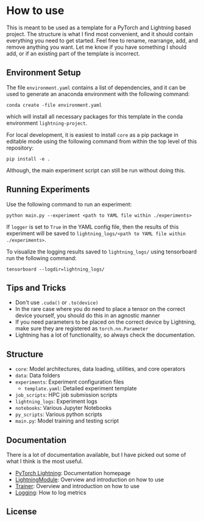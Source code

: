 # How to use
This is meant to be used as a template for a PyTorch and Lightning based project. The structure is what I find most convenient, and it should contain everything you need to get started. Feel free to rename, rearrange, add, and remove anything you want. Let me know if you have something I should add, or if an existing part of the template is incorrect.

## Environment Setup
The file `environment.yaml` contains a list of dependencies, and it can be used to generate an anaconda environment with the following command:
```
conda create -file environment.yaml
```
which will install all necessary packages for this template in the conda environment `lightning-project`.

For local development, it is easiest to install `core` as a pip package in editable mode using the following command from within the top level of this repository:
```
pip install -e .
```
Although, the main experiment script can still be run without doing this.

## Running Experiments
Use the following command to run an experiment:
```
python main.py --experiment <path to YAML file within ./experiments>
```
If `logger` is set to `True` in the YAML config file, then the results of this experiment will be saved to `lightning_logs/<path to YAML file within ./experiments>`.

To visualize the logging results saved to `lightning_logs/` using tensorboard run the following command:
```
tensorboard --logdir=lightning_logs/
```

## Tips and Tricks
- Don't use ```.cuda()``` or ```.to(device)```
- In the rare case where you do need to place a tensor on the correct device yourself, you should do this in an agnostic manner
- If you need parameters to be placed on the correct device by Lightning, make sure they are registered as `torch.nn.Parameter`
- Lightning has a lot of functionality, so always check the documentation.

## Structure
- `core`: Model architectures, data loading, utilities, and core operators
- `data`: Data folders
- `experiments`: Experiment configuration files
  - `template.yaml`: Detailed experiment template
- `job_scripts`: HPC job submission scripts
- `lightning_logs`: Experiment logs
- `notebooks`: Various Jupyter Notebooks
- `py_scripts`: Various python scripts
- `main.py`: Model training and testing script

## Documentation
There is a lot of documentation available, but I have picked out some of what I think is the most useful.

- [PyTorch Lightning](https://pytorch-lightning.readthedocs.io/en/stable/): Documentation homepage
- [LightningModule](https://pytorch-lightning.readthedocs.io/en/stable/api/pytorch_lightning.core.LightningModule.html?highlight=LightningModule): Overview and introduction on how to use
- [Trainer](https://pytorch-lightning.readthedocs.io/en/latest/common/trainer.html): Overview and introduction on how to use
- [Logging](https://pytorch-lightning.readthedocs.io/en/stable/extensions/logging.html): How to log metrics

## License
